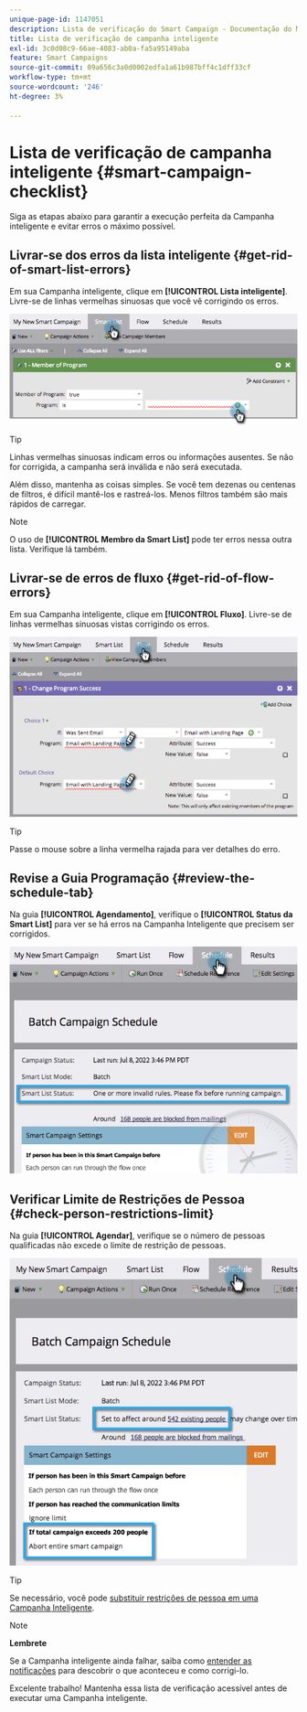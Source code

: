 ```yaml
---
unique-page-id: 1147051
description: Lista de verificação do Smart Campaign - Documentação do Marketo - Documentação do produto
title: Lista de verificação de campanha inteligente
exl-id: 3c0d08c9-66ae-4083-ab0a-fa5a95149aba
feature: Smart Campaigns
source-git-commit: 09a656c3a0d0002edfa1a61b987bff4c1dff33cf
workflow-type: tm+mt
source-wordcount: '246'
ht-degree: 3%

---
```


# Lista de verificação de campanha inteligente {#smart-campaign-checklist}

Siga as etapas abaixo para garantir a execução perfeita da Campanha inteligente e evitar erros o máximo possível.

## Livrar-se dos erros da lista inteligente {#get-rid-of-smart-list-errors}

Em sua Campanha inteligente, clique em **[!UICONTROL Lista inteligente]**. Livre-se de linhas vermelhas sinuosas que você vê corrigindo os erros.

![](assets/smart-campaign-checklist-1.png)

>[!TIP]
>
>Linhas vermelhas sinuosas indicam erros ou informações ausentes. Se não for corrigida, a campanha será inválida e não será executada.
>
>Além disso, mantenha as coisas simples. Se você tem dezenas ou centenas de filtros, é difícil mantê-los e rastreá-los. Menos filtros também são mais rápidos de carregar.

>[!NOTE]
>
>O uso de **[!UICONTROL Membro da Smart List]** pode ter erros nessa outra lista. Verifique lá também.

## Livrar-se de erros de fluxo {#get-rid-of-flow-errors}

Em sua Campanha inteligente, clique em **[!UICONTROL Fluxo]**. Livre-se de linhas vermelhas sinuosas vistas corrigindo os erros.

![](assets/smart-campaign-checklist-2.png)

>[!TIP]
>
>Passe o mouse sobre a linha vermelha rajada para ver detalhes do erro.

## Revise a Guia Programação {#review-the-schedule-tab}

Na guia **[!UICONTROL Agendamento]**, verifique o **[!UICONTROL Status da Smart List]** para ver se há erros na Campanha Inteligente que precisem ser corrigidos.

![](assets/smart-campaign-checklist-3.png)

## Verificar Limite de Restrições de Pessoa {#check-person-restrictions-limit}

Na guia **[!UICONTROL Agendar]**, verifique se o número de pessoas qualificadas não excede o limite de restrição de pessoas.

![](assets/smart-campaign-checklist-4.png)

>[!TIP]
>
>Se necessário, você pode [substituir restrições de pessoa em uma Campanha Inteligente](/help/marketo/product-docs/core-marketo-concepts/smart-campaigns/using-smart-campaigns/override-person-restrictions-in-a-smart-campaign.md).

>[!NOTE]
>
>**Lembrete**
>
>Se a Campanha inteligente ainda falhar, saiba como [entender as notificações](/help/marketo/product-docs/core-marketo-concepts/miscellaneous/understanding-notifications.md) para descobrir o que aconteceu e como corrigi-lo.

Excelente trabalho! Mantenha essa lista de verificação acessível antes de executar uma Campanha inteligente.
